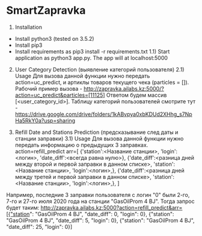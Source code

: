 # SmartZapravka
 

1) Installation
- Install python3 (tested on 3.5.2)
- Install pip3
- Install requirements as pip3 install -r requirements.txt
1.1) Start application as python3 app.py. The app will at localhost:5000


2) User Category Detection (выявление категорий пользователя)
2.1) Usage
Для вызова данной функции нужно передать action=uc_predict, и артиклы товаров текущего чека (particles = [<product article>]).
Рабочий пример вызова - http://zapravka.ailabs.kz:5000/?action=uc_predict&particles=[11125]
Ответом будем массив [<user_category_id>]. Таблицу категорий пользователей смотрите тут - https://drive.google.com/drive/folders/1kABvpya0xbKDUd2XHhg_s7NpHa5RkY0a?usp=sharing
 
 
3) Refill Date and Stations Prediction (предсказывание след даты и станции заправки)
3.1) Usage
Для вызова данной функции нужно передать информацию о предыдущих 3 заправках. 
action=refill_predict
arr=[
 {'station':<Название станции>, 'login':<логин>, 'date_diff':<всегда равна нулю>}, 
 {'date_diff':<разница дней между второй и первой заправки в данном списке>, 'station':<Название станции>, 'login':<логин>,},
 {'date_diff':<разница дней между третей и первой заправки в данном списке>, 'station':<Название станции>, 'login':<логин>,},
]

Например, последние 3 заправки пользователя с логин "0" были 2-го, 7-го и 27-го июля 2020 года на станции "GasOilProm 4 BJ".  Тогда запрос будет таким: 
http://zapravka.ailabs.kz:5000?action=refill_predict&arr=[{"station": "GasOilProm 4 BJ", "date_diff": 0, "login": 0}, {"station": "GasOilProm 4 BJ", "date_diff": 5, "login": 0},  {"station": "GasOilProm 4 BJ", "date_diff": 25, "login": 0}]
